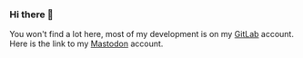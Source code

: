 ### Hi there 👋
You won't find a lot here, most of my development is on my <a href="https://gitlab.ssec.wisc.edu/geoffc">GitLab</a> account.
Here is the link to my <a rel="me" href="https://mstdn.social/@gpcureton">Mastodon</a> account.
<!--
**gpcureton/gpcureton** is a ✨ _special_ ✨ repository because its `README.md` (this file) appears on your GitHub profile.

Here are some ideas to get you started:

- 🔭 I’m currently working on ...
- 🌱 I’m currently learning ...
- 👯 I’m looking to collaborate on ...
- 🤔 I’m looking for help with ...
- 💬 Ask me about ...
- 📫 How to reach me: ...
- 😄 Pronouns: ...
- ⚡ Fun fact: ...
-->
